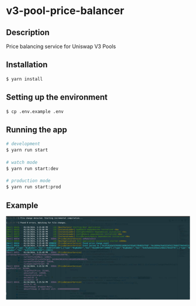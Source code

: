 # v3-pool-price-balancer
## Description

Price balancing service for Uniswap V3 Pools

## Installation

```bash
$ yarn install
```

## Setting up the environment 
```bash
$ cp .env.example .env
```

## Running the app

```bash
# development
$ yarn run start

# watch mode
$ yarn run start:dev

# production mode
$ yarn run start:prod
```

## Example

![Example output](image.png)